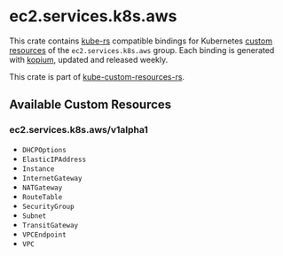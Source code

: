<!--
SPDX-FileCopyrightText: The kube-custom-resources-rs Authors
SPDX-License-Identifier: 0BSD
 -->

# ec2.services.k8s.aws

This crate contains [kube-rs](https://kube.rs/) compatible bindings for Kubernetes [custom resources](https://kubernetes.io/docs/tasks/extend-kubernetes/custom-resources/custom-resource-definitions/) of the `ec2.services.k8s.aws` group. Each binding is generated with [kopium](https://github.com/kube-rs/kopium), updated and released weekly.

This crate is part of [kube-custom-resources-rs](https://github.com/metio/kube-custom-resources-rs).

## Available Custom Resources

### ec2.services.k8s.aws/v1alpha1
- `DHCPOptions`
- `ElasticIPAddress`
- `Instance`
- `InternetGateway`
- `NATGateway`
- `RouteTable`
- `SecurityGroup`
- `Subnet`
- `TransitGateway`
- `VPCEndpoint`
- `VPC`
